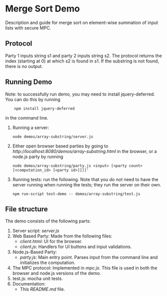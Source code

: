 # Merge Sort Demo

Description and guide for merge sort on element-wise summation of input lists with secure MPC.

## Protocol
Party 1 inputs string s1 and party 2 inputs string s2. The protocol returns the index (starting at 0) at which s2 is
found in s1. If the substring is not found, there is no output.  

## Running Demo

Note: to successfully run demo, you may need to install jquery-deferred. You can do this by running

```shell
    npm install jquery-deferred
```
in the command line. 

1. Running a server:
    ```shell
    node demos/array-substring/server.js
    ```

2. Either open browser based parties by going to *http://localhost:8080/demos/array-substring.html* in the browser, or a node.js party by running 
    ```shell
    node demos/array-substring/party.js <input> [<party count> [<computation_id> [<party id>]]]]'
    ``` 

3. Running tests: run the following. Note that you *do not* need to have the server running when running the tests; they run the server on their own.
    ```shell
    npm run-script test-demo -- demos/array-substring/test.js
    ```

## File structure
The demo consists of the following parts:
1. Server script: *server.js*
2. Web Based Party: Made from the following files:
    * *client.html*: UI for the browser.
    * *client.js*: Handlers for UI buttons and input validations.
3. Node.js-Based Party: 
    * *party.js*: Main entry point. Parses input from the command line and initializes the computation.
4. The MPC protocol: Implemented in *mpc.js*. This file is used in both the browser and node.js versions of the demo.
5. test.js: mocha unit tests.
6. Documentation:
    * This *README.md* file.


